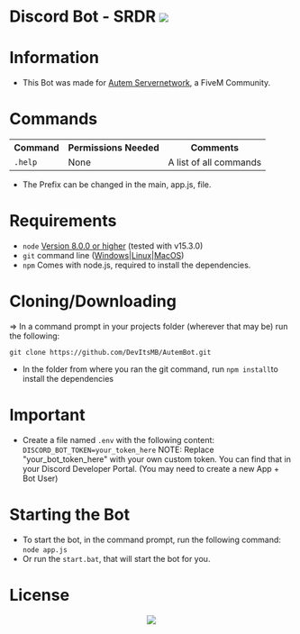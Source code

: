 # Discord Bot - SRDR <img src="https://img.shields.io/discord/740984870204866690?style=for-the-badge" />     
# Information
* This Bot was made for <a href="http://autem-servernetwork.de/">Autem Servernetwork</a>, a FiveM Community.
    

# Commands
<table>
  <tr>
    <th>Command</th>
    <th>Permissions Needed</th>
	<th>Comments</th>
  </tr>
  <tr>
    <td><code>.help</code></td>
    <td>None</td>
	<td>A list of all commands</td>
</table>

* The Prefix can be changed in the main, app.js, file.



# Requirements
* `node` <a href="https://nodejs.org/en/download/">Version 8.0.0 or higher</a> (tested with v15.3.0)
* `git` command line (<a href="https://git-scm.com/download/win">Windows</a>|<a href="https://git-scm.com/book/en/v2/Getting-Started-Installing-Git">Linux</a>|<a href="https://git-scm.com/download/mac">MacOS</a>)
* `npm` Comes with node.js, required to install the dependencies.

# Cloning/Downloading

=> In a command prompt in your projects folder (wherever that may be) run the following:

`git clone https://github.com/DevItsMB/AutemBot.git`
* In the folder from where you ran the git command, run `npm install`to install the dependencies

# Important
* Create a file named `.env` with the following content:
`DISCORD_BOT_TOKEN=your_token_here`
NOTE: Replace "your_bot_token_here" with your own custom token. You can find that in your Discord Developer Portal. (You may need to create a new App + Bot User)


# Starting the Bot
* To start the bot, in the command prompt, run the following command: `node app.js`
* Or run the `start.bat`, that will start the bot for you.



# License
<p align="center">
    <a href="https://github.com/DevItsMB/Discord-Bot-Template/blob/master/LICENSE">
    <img src="https://img.shields.io/github/license/DevItsMB/DiscordBotTemplate?style=for-the-badge" />
  </a>
</p>

